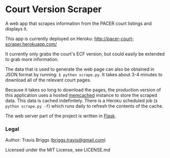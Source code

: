Court Version Scraper
=====================
A web app that scrapes information from the PACER court listings and displays it.

This app is currently deployed on Heroku: http://pacer-court-scraper.herokuapp.com/

It currently only grabs the court's ECF version, but could easily be extended to grab more information.

The data that is used to generate the web page can also be obtained in JSON format by running: `$ python scrape.py`.
It takes about 3-4 minutes to download all of the relevant court pages.

Because it takes so long to download the pages, the production version of this application uses a hosted
[memcached](http://memcached.org/) instance to store the scraped data. This data is cached indefinitely. There is a
Heroku scheduled job (`$ python scrape.py -f`) which runs daily to refresh the contents of the cache.

The web server part of the project is written in [Flask](http://flask.pocoo.org/).

### Legal
Author: Travis Briggs (briggs.travis@gmail.com)

Licensed under the MIT License, see LICENSE.md
